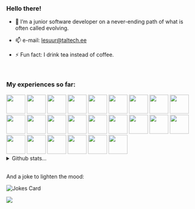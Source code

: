 
### Hello there!                            


- 🌱 I’m a junior software developer on a never-ending path of what is often called evolving.

- 📫 e-mail: lesuur@taltech.ee

- ⚡ Fun fact: I drink tea instead of coffee.

<br>

### My experiences so far:

<span>
 <img src="https://cdn.jsdelivr.net/gh/devicons/devicon/icons/java/java-original-wordmark.svg" height="50px" />
<img src="https://cdn.jsdelivr.net/gh/devicons/devicon/icons/python/python-original-wordmark.svg" height="50px" />
<img src="https://cdn.jsdelivr.net/gh/devicons/devicon/icons/php/php-original.svg" height="50px"/>
<img src="https://cdn.jsdelivr.net/gh/devicons/devicon/icons/javascript/javascript-original.svg" height="50px" /> 
<img src="https://cdn.jsdelivr.net/gh/devicons/devicon/icons/typescript/typescript-original.svg" height="50px" />
<img src="https://cdn.jsdelivr.net/gh/devicons/devicon/icons/csharp/csharp-original.svg" height="50px" />
<img src="https://cdn.jsdelivr.net/gh/devicons/devicon/icons/angularjs/angularjs-original.svg" height="50px" /> 
<img src="https://cdn.jsdelivr.net/gh/devicons/devicon/icons/laravel/laravel-plain-wordmark.svg" height="50px" />
<img src="https://cdn.jsdelivr.net/gh/devicons/devicon/icons/html5/html5-original-wordmark.svg" height="50px" />
<img src="https://cdn.jsdelivr.net/gh/devicons/devicon/icons/css3/css3-original-wordmark.svg" height="50px" />
<img src="https://cdn.jsdelivr.net/gh/devicons/devicon/icons/postgresql/postgresql-original-wordmark.svg" height="50px" />
<img src="https://cdn.jsdelivr.net/gh/devicons/devicon/icons/mysql/mysql-original-wordmark.svg" height="50px" />
<img src="https://cdn.jsdelivr.net/gh/devicons/devicon/icons/gradle/gradle-plain.svg" height="50px" />
<img src="https://cdn.jsdelivr.net/gh/devicons/devicon/icons/spring/spring-original-wordmark.svg" height="50px" />
<img src="https://cdn.jsdelivr.net/gh/devicons/devicon/icons/linux/linux-original.svg" height="50px" />
<img src="https://cdn.jsdelivr.net/gh/devicons/devicon/icons/docker/docker-original-wordmark.svg" height="50px" />
<img src="https://cdn.jsdelivr.net/gh/devicons/devicon/icons/webpack/webpack-original.svg" height="50px" />
<img src="https://cdn.jsdelivr.net/gh/devicons/devicon/icons/bootstrap/bootstrap-original-wordmark.svg" height="50px" /> 
<img src="https://cdn.jsdelivr.net/gh/devicons/devicon/icons/git/git-original-wordmark.svg" height="50px" />
<img src="https://cdn.jsdelivr.net/gh/devicons/devicon/icons/ionic/ionic-original.svg" height="50px" />
<img src="https://cdn.jsdelivr.net/gh/devicons/devicon/icons/vscode/vscode-original.svg" height="50px" />
<img src="https://cdn.jsdelivr.net/gh/devicons/devicon/icons/intellij/intellij-original.svg" height="50px" />
<img src="https://cdn.jsdelivr.net/gh/devicons/devicon/icons/gimp/gimp-original.svg" height="50px" /> 
<img src="https://cdn.jsdelivr.net/gh/devicons/devicon/icons/jira/jira-original-wordmark.svg" height="50px" />          
</span>

<br>

<details>
  <summary>Github stats...</summary>
  <img src="https://github-readme-stats.vercel.app/api?username=LenSuur&show_icons=true&count_private=true&theme=dark" />
</details>

<br>

 And a joke to lighten the mood:

<!-- Markdown -->

![Jokes Card](https://readme-jokes.vercel.app/api)

![](https://komarev.com/ghpvc/?username=LenSuur&color=orange)
 
